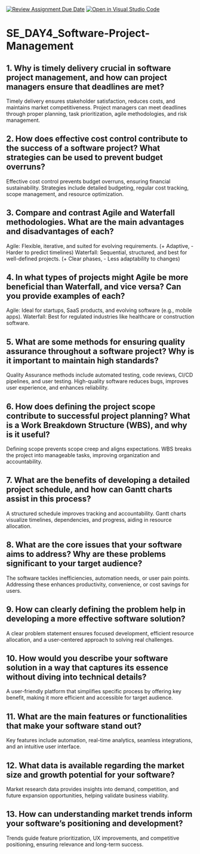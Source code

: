 [![Review Assignment Due Date](https://classroom.github.com/assets/deadline-readme-button-22041afd0340ce965d47ae6ef1cefeee28c7c493a6346c4f15d667ab976d596c.svg)](https://classroom.github.com/a/9pw6JKcu)
[![Open in Visual Studio Code](https://classroom.github.com/assets/open-in-vscode-2e0aaae1b6195c2367325f4f02e2d04e9abb55f0b24a779b69b11b9e10269abc.svg)](https://classroom.github.com/online_ide?assignment_repo_id=18438340&assignment_repo_type=AssignmentRepo)
# SE_DAY4_Software-Project-Management
## 1. Why is timely delivery crucial in software project management, and how can project managers ensure that deadlines are met?
Timely delivery ensures stakeholder satisfaction, reduces costs, and maintains market competitiveness. Project managers can meet deadlines through proper planning, task prioritization, agile methodologies, and risk management.
## 2. How does effective cost control contribute to the success of a software project? What strategies can be used to prevent budget overruns?
Effective cost control prevents budget overruns, ensuring financial sustainability. Strategies include detailed budgeting, regular cost tracking, scope management, and resource optimization.
## 3. Compare and contrast Agile and Waterfall methodologies. What are the main advantages and disadvantages of each?
Agile: Flexible, iterative, and suited for evolving requirements. (+ Adaptive, - Harder to predict timelines)
Waterfall: Sequential, structured, and best for well-defined projects. (+ Clear phases, - Less adaptability to changes)
## 4. In what types of projects might Agile be more beneficial than Waterfall, and vice versa? Can you provide examples of each?
Agile: Ideal for startups, SaaS products, and evolving software (e.g., mobile apps).
Waterfall: Best for regulated industries like healthcare or construction software.
## 5. What are some methods for ensuring quality assurance throughout a software project? Why is it important to maintain high standards?
Quality Assurance methods include automated testing, code reviews, CI/CD pipelines, and user testing. High-quality software reduces bugs, improves user experience, and enhances reliability.
## 6. How does defining the project scope contribute to successful project planning? What is a Work Breakdown Structure (WBS), and why is it useful?
Defining scope prevents scope creep and aligns expectations. WBS breaks the project into manageable tasks, improving organization and accountability.
## 7. What are the benefits of developing a detailed project schedule, and how can Gantt charts assist in this process?
A structured schedule improves tracking and accountability. Gantt charts visualize timelines, dependencies, and progress, aiding in resource allocation.
## 8. What are the core issues that your software aims to address? Why are these problems significant to your target audience?
The software tackles inefficiencies, automation needs, or user pain points. Addressing these enhances productivity, convenience, or cost savings for users.
## 9. How can clearly defining the problem help in developing a more effective software solution?
A clear problem statement ensures focused development, efficient resource allocation, and a user-centered approach to solving real challenges.
## 10. How would you describe your software solution in a way that captures its essence without diving into technical details?
A user-friendly platform that simplifies specific process by offering key benefit, making it more efficient and accessible for target audience.
## 11. What are the main features or functionalities that make your software stand out?
Key features include automation, real-time analytics, seamless integrations, and an intuitive user interface.
## 12. What data is available regarding the market size and growth potential for your software?
Market research data provides insights into demand, competition, and future expansion opportunities, helping validate business viability.
## 13. How can understanding market trends inform your software’s positioning and development?
Trends guide feature prioritization, UX improvements, and competitive positioning, ensuring relevance and long-term success.
